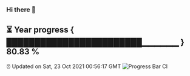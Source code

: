 ### Hi there 👋
⏳ Year progress { ████████████████████████▁▁▁▁▁▁ } 80.83 %
---
⏰ Updated on Sat, 23 Oct 2021 00:56:17 GMT
![Progress Bar CI](https://github.com/liununu/liununu/workflows/Progress%20Bar%20CI/badge.svg)
